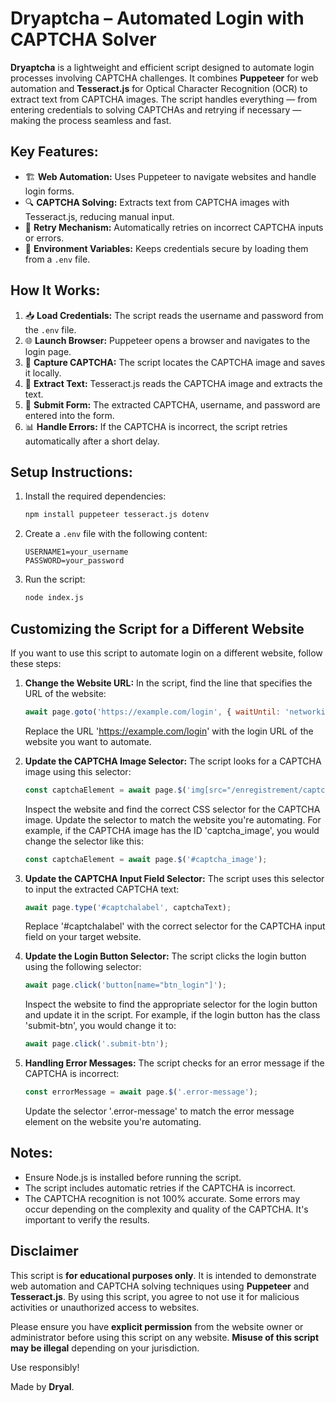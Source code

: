 # Dryaptcha – Automated Login with CAPTCHA Solver  

**Dryaptcha** is a lightweight and efficient script designed to automate login processes involving CAPTCHA challenges. It combines **Puppeteer** for web automation and **Tesseract.js** for Optical Character Recognition (OCR) to extract text from CAPTCHA images. The script handles everything — from entering credentials to solving CAPTCHAs and retrying if necessary — making the process seamless and fast.  

## Key Features:  
- 🏗️ **Web Automation:** Uses Puppeteer to navigate websites and handle login forms.  
- 🔍 **CAPTCHA Solving:** Extracts text from CAPTCHA images with Tesseract.js, reducing manual input.  
- 🔄 **Retry Mechanism:** Automatically retries on incorrect CAPTCHA inputs or errors.  
- 🔐 **Environment Variables:** Keeps credentials secure by loading them from a `.env` file.  

## How It Works:  
1. 📥 **Load Credentials:** The script reads the username and password from the `.env` file.  
2. 🌐 **Launch Browser:** Puppeteer opens a browser and navigates to the login page.  
3. 📸 **Capture CAPTCHA:** The script locates the CAPTCHA image and saves it locally.  
4. 🧠 **Extract Text:** Tesseract.js reads the CAPTCHA image and extracts the text.  
5. 🔑 **Submit Form:** The extracted CAPTCHA, username, and password are entered into the form.  
6. 📊 **Handle Errors:** If the CAPTCHA is incorrect, the script retries automatically after a short delay.  

## Setup Instructions:  
1. Install the required dependencies:  
    ```bash
    npm install puppeteer tesseract.js dotenv
    ```  
2. Create a `.env` file with the following content:  
    ```plaintext
    USERNAME1=your_username
    PASSWORD=your_password
    ```  
3. Run the script:  
    ```bash
    node index.js
    ```  

## Customizing the Script for a Different Website  
If you want to use this script to automate login on a different website, follow these steps:

1. **Change the Website URL:**
   In the script, find the line that specifies the URL of the website:

   ```javascript
   await page.goto('https://example.com/login', { waitUntil: 'networkidle2' });
   ```

   Replace the URL 'https://example.com/login' with the login URL of the website you want to automate.

2. **Update the CAPTCHA Image Selector:**
   The script looks for a CAPTCHA image using this selector:
   ```javascript
   const captchaElement = await page.$('img[src="/enregistrement/captcha"]');
   ```
   Inspect the website and find the correct CSS selector for the CAPTCHA image. Update the selector to match the website you're automating. For example, if the CAPTCHA image has the ID 'captcha_image', you would change the selector like this:
   ```javascript
   const captchaElement = await page.$('#captcha_image');
   ```
3. **Update the CAPTCHA Input Field Selector:**
   The script uses this selector to input the extracted CAPTCHA text:
   ```javascript
   await page.type('#captchalabel', captchaText);
   ```
   Replace '#captchalabel' with the correct selector for the CAPTCHA input field on your target website.
4. **Update the Login Button Selector:**
   The script clicks the login button using the following selector:
   ```javascript
   await page.click('button[name="btn_login"]');
   ```
   Inspect the website to find the appropriate selector for the login button and update it in the script. For example, if the login button has the class 'submit-btn', you would change it to:
   ```javascript
   await page.click('.submit-btn');
   ```
5. **Handling Error Messages:**
   The script checks for an error message if the CAPTCHA is incorrect:
   ```javascript
   const errorMessage = await page.$('.error-message');
   ```
   Update the selector '.error-message' to match the error message element on the website you're automating.


## Notes:  
- Ensure Node.js is installed before running the script.  
- The script includes automatic retries if the CAPTCHA is incorrect.  
- The CAPTCHA recognition is not 100% accurate. Some errors may occur depending on the complexity and quality of the CAPTCHA. It's important to verify the results.

## Disclaimer

This script is **for educational purposes only**. It is intended to demonstrate web automation and CAPTCHA solving techniques using **Puppeteer** and **Tesseract.js**. By using this script, you agree to not use it for malicious activities or unauthorized access to websites.

Please ensure you have **explicit permission** from the website owner or administrator before using this script on any website. **Misuse of this script may be illegal** depending on your jurisdiction.

Use responsibly!

Made by **Dryal**.